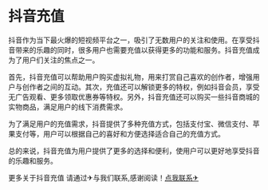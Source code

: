 # 抖音充值

抖音作为当下最火爆的短视频平台之一，吸引了无数用户的关注和使用。在享受抖音带来的乐趣的同时，很多用户也需要充值以获得更多的功能和服务。抖音充值成为了用户们关注的焦点之一。

首先，抖音充值可以帮助用户购买虚拟礼物，用来打赏自己喜欢的创作者，增强用户与创作者之间的互动。其次，充值还可以解锁更多的特权，例如抖音会员，享受无广告观看、更多领取优惠券等特权。另外，抖音充值还可以购买一些抖音商城的实物商品，满足用户的线下消费需求。

为了满足用户的充值需求，抖音提供了多种充值方式，包括支付宝、微信支付、苹果支付等，用户可以根据自己的喜好和方便选择适合自己的充值方式。

总的来说，抖音充值为用户提供了更多的选择和便利，使用户可以更好地享受抖音的乐趣和服务。

更多关于抖音充值 请通过✈与我们联系,感谢阅读！[点我联系✈](https://cn.G208.com)